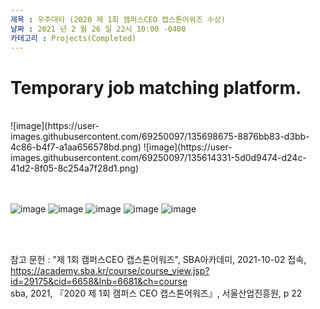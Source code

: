 ```yaml
---
제목 : 우주대타 (2020 제 1회 캠퍼스CEO 캡스톤어워즈 수상)
날짜 : 2021 년 2 월 26 일 22시 10:00 -0400 
카테고리 : Projects(Completed)
---
```

<h1>Temporary job matching platform.</h1> <br>
![image](https://user-images.githubusercontent.com/69250097/135698675-8876bb83-d3bb-4c86-b4f7-a1aa656578bd.png)
![image](https://user-images.githubusercontent.com/69250097/135614331-5d0d9474-d24c-41d2-8f05-8c254a7f28d1.png)

 <br><br>
 ![image](https://user-images.githubusercontent.com/69250097/135613495-2c419d4f-ceb3-48bf-ae74-7b55ccf02edf.png)
![image](https://user-images.githubusercontent.com/69250097/135613564-595c96b4-22d2-4c4c-b09c-331d459e70ed.png)
![image](https://user-images.githubusercontent.com/69250097/135613633-4fb96588-d774-4bb8-a59e-bb47c63b87de.png)
![image](https://user-images.githubusercontent.com/69250097/135613680-15487a1a-4199-40aa-97ae-d0e5b7da25dc.png)
![image](https://user-images.githubusercontent.com/69250097/135613740-c60174d4-69dc-4cd5-82ec-1dd4605b7b40.png)

<br><br>

참고 문헌 : "제 1회 캠퍼스CEO 캡스톤어워즈", SBA아카데미, 2021-10-02 접속, https://academy.sba.kr/course/course_view.jsp?id=29175&cid=6658&lnb=6681&ch=course <br> 
sba, 2021, 『2020 제 1회 캠퍼스 CEO 캡스톤어워즈』, 서울산업진흥원, p 22

